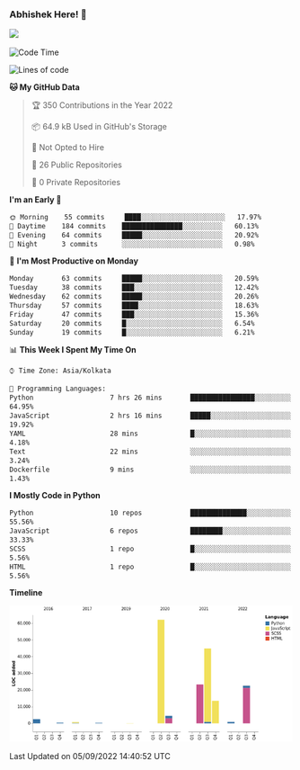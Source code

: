 ### Abhishek Here! 👋
![](https://komarev.com/ghpvc/?username=5parkp1ug&color=green)

<!--
**5parkp1ug/5parkp1ug** is a ✨ _special_ ✨ repository because its `README.md` (this file) appears on your GitHub profile.

Here are some ideas to get you started:

- 🔭 I’m currently working on ...
- 🌱 I’m currently learning ...
- 👯 I’m looking to collaborate on ...
- 🤔 I’m looking for help with ...
- 💬 Ask me about ...
- 📫 How to reach me: ...
- 😄 Pronouns: ...
- ⚡ Fun fact: ...
-->

<!--START_SECTION:waka-->
![Code Time](http://img.shields.io/badge/Code%20Time-452%20hrs%2034%20mins-blue)

![Lines of code](https://img.shields.io/badge/From%20Hello%20World%20I%27ve%20Written-175%20Thousand%20lines%20of%20code-blue)

**🐱 My GitHub Data** 

> 🏆 350 Contributions in the Year 2022
 > 
> 📦 64.9 kB Used in GitHub's Storage 
 > 
> 🚫 Not Opted to Hire
 > 
> 📜 26 Public Repositories 
 > 
> 🔑 0 Private Repositories  
 > 
**I'm an Early 🐤** 

```text
🌞 Morning    55 commits     ████░░░░░░░░░░░░░░░░░░░░░   17.97% 
🌆 Daytime    184 commits    ███████████████░░░░░░░░░░   60.13% 
🌃 Evening    64 commits     █████░░░░░░░░░░░░░░░░░░░░   20.92% 
🌙 Night      3 commits      ░░░░░░░░░░░░░░░░░░░░░░░░░   0.98%

```
📅 **I'm Most Productive on Monday** 

```text
Monday       63 commits     █████░░░░░░░░░░░░░░░░░░░░   20.59% 
Tuesday      38 commits     ███░░░░░░░░░░░░░░░░░░░░░░   12.42% 
Wednesday    62 commits     █████░░░░░░░░░░░░░░░░░░░░   20.26% 
Thursday     57 commits     ████░░░░░░░░░░░░░░░░░░░░░   18.63% 
Friday       47 commits     ███░░░░░░░░░░░░░░░░░░░░░░   15.36% 
Saturday     20 commits     █░░░░░░░░░░░░░░░░░░░░░░░░   6.54% 
Sunday       19 commits     █░░░░░░░░░░░░░░░░░░░░░░░░   6.21%

```


📊 **This Week I Spent My Time On** 

```text
⌚︎ Time Zone: Asia/Kolkata

💬 Programming Languages: 
Python                   7 hrs 26 mins       ████████████████░░░░░░░░░   64.95% 
JavaScript               2 hrs 16 mins       █████░░░░░░░░░░░░░░░░░░░░   19.92% 
YAML                     28 mins             █░░░░░░░░░░░░░░░░░░░░░░░░   4.18% 
Text                     22 mins             ░░░░░░░░░░░░░░░░░░░░░░░░░   3.24% 
Dockerfile               9 mins              ░░░░░░░░░░░░░░░░░░░░░░░░░   1.43%

```

**I Mostly Code in Python** 

```text
Python                   10 repos            ██████████████░░░░░░░░░░░   55.56% 
JavaScript               6 repos             ████████░░░░░░░░░░░░░░░░░   33.33% 
SCSS                     1 repo              █░░░░░░░░░░░░░░░░░░░░░░░░   5.56% 
HTML                     1 repo              █░░░░░░░░░░░░░░░░░░░░░░░░   5.56%

```


**Timeline**

![Chart not found](https://raw.githubusercontent.com/5parkp1ug/5parkp1ug/master/charts/bar_graph.png) 


 Last Updated on 05/09/2022 14:40:52 UTC
<!--END_SECTION:waka-->

